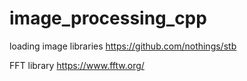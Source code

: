 # image_processing_cpp

loading image libraries
https://github.com/nothings/stb

FFT library
https://www.fftw.org/
